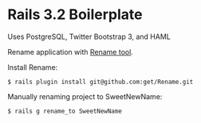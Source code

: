 Rails 3.2 Boilerplate
=============

Uses PostgreSQL, Twitter Bootstrap 3, and HAML

Rename application with [Rename tool](https://github.com/get/rename).

Install Rename:

    $ rails plugin install git@github.com:get/Rename.git

Manually renaming project to SweetNewName:

    $ rails g rename_to SweetNewName
